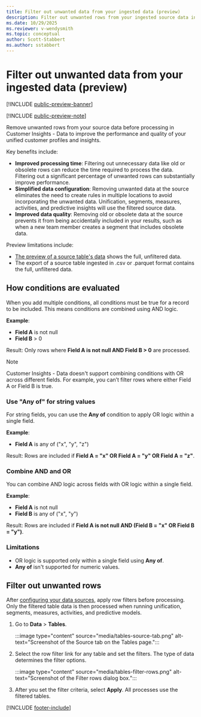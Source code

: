 ```yaml
---
title: Filter out unwanted data from your ingested data (preview)
description: Filter out unwanted rows from your ingested source data in Customer Insights - Data
ms.date: 10/29/2025
ms.reviewer: v-wendysmith
ms.topic: conceptual
author: Scott-Stabbert
ms.author: sstabbert
---
```

# Filter out unwanted data from your ingested data (preview)

[!INCLUDE [public-preview-banner](includes/public-preview-banner.md)]

[!INCLUDE [public-preview-note](includes/public-preview-note.md)]

Remove unwanted rows from your source data before processing in Customer Insights - Data to improve the performance and quality of your unified customer profiles and insights.

Key benefits include:

- **Improved processing time**: Filtering out unnecessary data like old or obsolete rows can reduce the time required to process the data. Filtering out a significant percentage of unwanted rows can substantially improve performance.
- **Simplified data configuration**: Removing unwanted data at the source eliminates the need to create rules in multiple locations to avoid incorporating the unwanted data. Unification, segments, measures, activities, and predictive insights will use the filtered source data.
- **Improved data quality**: Removing old or obsolete data at the source prevents it from being accidentally included in your results, such as when a new team member creates a segment that includes obsolete data.

Preview limitations include:

- [The preview of a source table's data](tables.md#explore-a-specific-tables-data) shows the full, unfiltered data.
- The export of a source table ingested in .csv or .parquet format contains the full, unfiltered data.

## How conditions are evaluated

When you add multiple conditions, all conditions must be true for a record to be included. This means conditions are combined using AND logic.

**Example**:

- **Field A** is not null
- **Field B** > 0

Result: Only rows where **Field A is not null AND Field B > 0** are processed.

> [!NOTE]
> Customer Insights - Data doesn't support combining conditions with OR across different fields. For example, you can’t filter rows where either Field A or Field B is true.

### Use "Any of" for string values

For string fields, you can use the **Any of** condition to apply OR logic within a single field.

**Example**:

- **Field A** is any of ("x", "y", "z")

Result: Rows are included if **Field A = "x" OR Field A = "y" OR Field A = "z"**.

### Combine AND and OR

You can combine AND logic across fields with OR logic within a single field.

**Example**:

- **Field A** is not null
- **Field B** is any of ("x", "y")

Result: Rows are included if **Field A is not null AND (Field B = "x" OR Field B = "y")**.

### Limitations

- OR logic is supported only within a single field using **Any of**.
- **Any of** isn't supported for numeric values.

## Filter out unwanted rows

After [configuring your data sources](data-sources.md), apply row filters before processing. Only the filtered table data is then processed when running unification, segments, measures, activities, and predictive models.

1. Go to **Data** > **Tables**.

   :::image type="content" source="media/tables-source-tab.png" alt-text="Screenshot of the Source tab on the Tables page.":::

1. Select the row filter link for any table and set the filters. The type of data determines the filter options.

   :::image type="content" source="media/tables-filter-rows.png" alt-text="Screenshot of the Filter rows dialog box.":::

1. After you set the filter criteria, select **Apply**. All processes use the filtered tables.

[!INCLUDE [footer-include](includes/footer-banner.md)]

